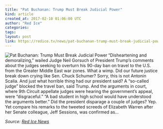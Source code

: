 ```yaml
---
title: "Pat Buchanan: Trump Must Break Judicial Power"
kind: article
created_at: 2017-02-10 01:06:00 UTC
author: "Red Ice"
categories: 
tags: 
layout: post
link: https://redice.tv/news/pat-buchanan-trump-must-break-judicial-power
---
```



<!--
   Pat Buchanan: Trump Must Break Judicial Power             # => "I Made a Pretty Gem - Planet.rb"
   https://redice.tv/news/pat-buchanan-trump-must-break-judicial-power               # => "http://poteland.com/blog/i-made-a-pretty-gem-planet-dot-rb/"
   2017-02-10 01:06:00 UTC              # => "2012-04-14 05:17:00 UTC"
   &lt;img align=&quot;left&quot; alt=&quot;Pat Buchanan: Trump Must Break Judicial Power&quot; src=&quot;https://rdice.net/a/c/n/17/02100205-TOPSHOT3e.9cd7b47f.jpg&quot;&gt; “Disheartening and demoralizing,” wailed Judge Neil Gorsuch of President Trump’s comments about the judges seeking to overturn his 90-day ban on travel to the U.S. from the Greater Middle East war zones. What a wimp. Did our future justice break down crying like Sen. Chuck Schumer? Sorry, this is not Antonin Scalia. And just what horrible thing had our president said? A “so-called judge” blocked the travel ban, said Trump. And the arguments in court, where 9th Circuit appellate judges were hearing the government’s appeal, were “disgraceful.” “A bad student in high school would have understood the arguments better.” Did the president disparage a couple of judges? Yep. Yet compare his remarks to the tweeted screeds of Elizabeth Warren after her Senate colleague, Jeff Sessions, was confirmed as…           # => "I’ve been hurting to write this ever since we had the idea of creating a Planet for Cubox..." (Continued)
   Red Ice News              # => "This is where I tell you stuff"
   red-ice-news              # => "this-is-where-i-tell-you-stuff"
   https://redice.tv/news               # => "http://poteland.com/articles"
           # => "programming planet"
                 # => "go ruby jekyll"
                 # => "http://poteland.com/images/site-logo.png"
   Red Ice                 # => "Pablo Astigarraga"
                   # => "poteland"
   http://twitter.com/            # => "http://twitter.com/poteland" -->
<img align="left" alt="Pat Buchanan: Trump Must Break Judicial Power" src="https://rdice.net/a/c/n/17/02100205-TOPSHOT3e.9cd7b47f.jpg"> “Disheartening and demoralizing,” wailed Judge Neil Gorsuch of President Trump’s comments about the judges seeking to overturn his 90-day ban on travel to the U.S. from the Greater Middle East war zones. What a wimp. Did our future justice break down crying like Sen. Chuck Schumer? Sorry, this is not Antonin Scalia. And just what horrible thing had our president said? A “so-called judge” blocked the travel ban, said Trump. And the arguments in court, where 9th Circuit appellate judges were hearing the government’s appeal, were “disgraceful.” “A bad student in high school would have understood the arguments better.” Did the president disparage a couple of judges? Yep. Yet compare his remarks to the tweeted screeds of Elizabeth Warren after her Senate colleague, Jeff Sessions, was confirmed as…<div class="">
    <i>Source: <a href="https://redice.tv/news">Red Ice News</a></i>
</div>

